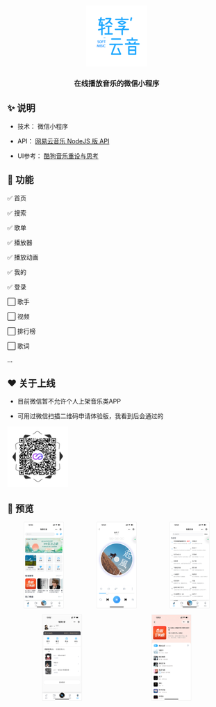 <p align="center">
   <img width="140" src="./images/logo.png">
</p>

<h3 align="center">在线播放音乐的微信小程序</h3>

## ✨   说明

- 技术： 微信小程序


-  API： [网易云音乐 NodeJS 版 API](https://binaryify.github.io/NeteaseCloudMusicApi/#/ "网易云音乐 NodeJS 版 API") 


-  UI参考：  [酷狗音乐重设与思考](https://www.zcool.com.cn/work/ZNDQyMzgyNDg=.html "酷狗音乐重设与思考")

## 🚀 功能

✅ 首页 

✅ 搜索 

✅ 歌单 

✅ 播放器 

✅ 播放动画 

✅ 我的 

✅ 登录 

⬜ 歌手 

⬜ 视频 

⬜ 排行榜 

⬜ 歌词  

... 

## ❤️ 关于上线

- 目前微信暂不允许个人上架音乐类APP


- 可用过微信扫描二维码申请体验版，我看到后会通过的

<img src="./assets/qrcode.png" width="140" alt="qrcode" />

## 🌈 预览

<p align="center" class="img-box">
  <img width="18%" src="./assets/IMG_8680.png" border="1">
  <img width="18%" src="./assets/IMG_8678.png" border="1">
  <img width="18%" src="./assets/IMG_8677.png" border="1">
</p>
<p align="center" class="img-box">
  <img width="18%" src="./assets/IMG_8671.png" border="1">
  <img width="18%" src="./assets/IMG_8672.png" border="1">
</p>

<style>
.img-box {
  display:flex;
  justify-content: space-around;
}
.img-box img {
    border:1px solid #f2f2f2;
}
</style>